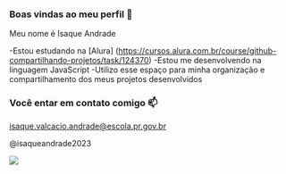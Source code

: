 ### Boas vindas ao meu perfil 💙

Meu nome é Isaque Andrade

-Estou estudando na [Alura] (https://cursos.alura.com.br/course/github-compartilhando-projetos/task/124370)
-Estou me desenvolvendo na linguagem JavaScript
-Utilizo esse espaço para minha organização e compartilhamento dos meus projetos desenvolvidos

### Você entar em contato comigo 📫 

isaque.valcacio.andrade@escola.pr.gov.br

@isaqueandrade2023

![](https://media.tenor.com/ZMe398J4PoEAAAAC/ok-okay.gif)
